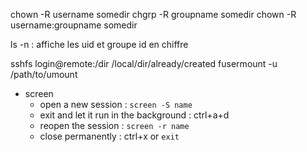 chown -R username somedir
chgrp -R groupname somedir
chown -R username:groupname somedir

ls -n : affiche les uid et groupe id en chiffre

sshfs login@remote:/dir /local/dir/already/created
fusermount -u /path/to/umount

 - screen
    - open a new session : ```screen -S name``` 
    - exit and let it run in the background : ctrl+a+d
    - reopen the session : ```screen -r name```
    - close permanently : ctrl+x or ```exit```
